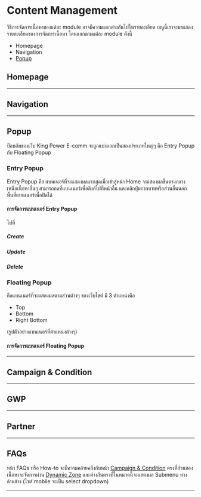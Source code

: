 # Content Management

วิธีการจัดการเนื้อหาของแต่ละ module อาจมีความแตกต่างกันไปในรายละเอียด เมนูนี้เราจะมาแสดงรายละเอียดของการจัดการเนื้อหา โดนแยกตามแต่ละ module ดังนี้
- Homepage
- Navigation
- [Popup](#popup)

## Homepage

<hr>

## Navigation

<hr>

## Popup
ป๊อบอัพของเว็บ King Power E-comm จะถูกแบ่งออกเป็นสองประเภทใหญ่ๆ คือ Entry Popup กับ Floating Popup

### Entry Popup
Entry Popup คือ แบนเนอร์ที่จะแสดงผลแรกสุดเมื่อเข้าสู่หน้า Home จะแสดงผลขึ้นตรงกลาง เหนือเนื้อหาอื่นๆ สามารถกดที่แบนเนอร์เพื่อลิงค์ไปที่หน้าอื่น และคลิกปุ่มกากบาทหรือส่วนอื่นนอกพื้นที่แบนเนอร์เพื่อปิดได้

#### การจัดการแบนเนอร์ Entry Popup
ไปที่

##### Create

##### Update

##### Delete

### Floating Popup
คือแบนเนอร์ที่จะแสดงผลตามส่วนต่างๆ ของเว็บไซต์ มี 3 ตำแหน่งคือ
* Top
* Bottom
* Right Bottom

(รูปตัวอย่างแบนเนอร์ที่ตำแหน่งต่างๆ)

#### การจัดการแบนเนอร์ Floating Popup

<hr>

## Campaign & Condition

<hr>

## GWP

<hr>

## Partner

<hr>

## FAQs

หน้า FAQs หรือ How-to จะมีความคล้ายคลึงกับหน้า [Campaign & Condition](#campaign--condition) ตรงที่ส่วนของเนื้อหาจะจัดการผ่าน [Dynamic Zone](component.md#dynamic-zone) และต่างกันตรงที่ในหมวดนี้จะแสดงผล Submenu ทางด้านข้าง (ไซส์ mobile จะเป็น select dropdown) 

<hr>